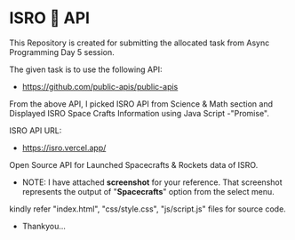# ISRO 🚀 API
This Repository is created for submitting the allocated task from Async Programming Day 5 session.

The given task is to use the following API:

- https://github.com/public-apis/public-apis 

From the above API, I picked ISRO API from Science & Math section and Displayed ISRO Space Crafts Information using Java Script -"Promise". 

ISRO API URL:

  - https://isro.vercel.app/

Open Source API for Launched Spacecrafts & Rockets data of ISRO.

- NOTE: I have attached **screenshot** for your reference. That screenshot represents the output of "**Spacecrafts**" option from the select menu.

kindly refer "index.html", "css/style.css", "js/script.js" files for source code.

- Thankyou...